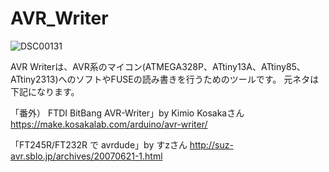 # AVR_Writer

![DSC00131](https://user-images.githubusercontent.com/62051355/138557254-d4f609c3-f68d-4cc5-8263-7d02601fa821.jpg)

AVR Writerは、AVR系のマイコン(ATMEGA328P、ATtiny13A、ATtiny85、ATtiny2313)へのソフトやFUSEの読み書きを行うためのツールです。
元ネタは下記になります。

「番外） FTDI BitBang AVR-Writer」by Kimio Kosakaさん
https://make.kosakalab.com/arduino/avr-writer/

「FT245R/FT232R で avrdude」by すzさん
http://suz-avr.sblo.jp/archives/20070621-1.html

